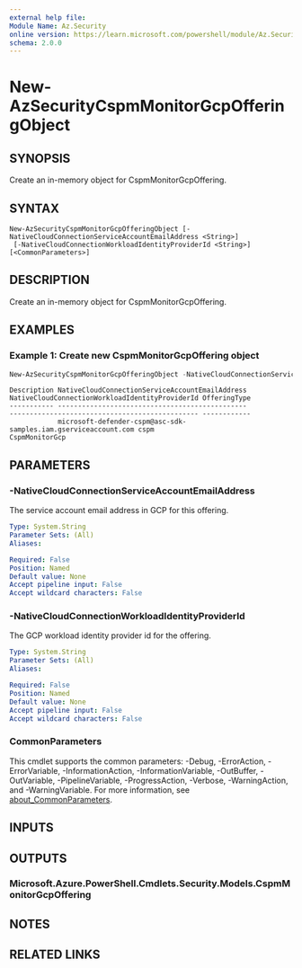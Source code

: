 ```yaml
---
external help file:
Module Name: Az.Security
online version: https://learn.microsoft.com/powershell/module/Az.Security/new-azsecuritycspmmonitorgcpofferingobject
schema: 2.0.0
---
```


# New-AzSecurityCspmMonitorGcpOfferingObject

## SYNOPSIS
Create an in-memory object for CspmMonitorGcpOffering.

## SYNTAX

```
New-AzSecurityCspmMonitorGcpOfferingObject [-NativeCloudConnectionServiceAccountEmailAddress <String>]
 [-NativeCloudConnectionWorkloadIdentityProviderId <String>] [<CommonParameters>]
```

## DESCRIPTION
Create an in-memory object for CspmMonitorGcpOffering.

## EXAMPLES

### Example 1: Create new CspmMonitorGcpOffering object
```powershell
New-AzSecurityCspmMonitorGcpOfferingObject -NativeCloudConnectionServiceAccountEmailAddress "microsoft-defender-cspm@asc-sdk-samples.iam.gserviceaccount.com" -NativeCloudConnectionWorkloadIdentityProviderId "cspm"
```

```output
Description NativeCloudConnectionServiceAccountEmailAddress                 NativeCloudConnectionWorkloadIdentityProviderId OfferingType
----------- -----------------------------------------------                 ----------------------------------------------- ------------
            microsoft-defender-cspm@asc-sdk-samples.iam.gserviceaccount.com cspm                                            CspmMonitorGcp
```



## PARAMETERS

### -NativeCloudConnectionServiceAccountEmailAddress
The service account email address in GCP for this offering.

```yaml
Type: System.String
Parameter Sets: (All)
Aliases:

Required: False
Position: Named
Default value: None
Accept pipeline input: False
Accept wildcard characters: False
```

### -NativeCloudConnectionWorkloadIdentityProviderId
The GCP workload identity provider id for the offering.

```yaml
Type: System.String
Parameter Sets: (All)
Aliases:

Required: False
Position: Named
Default value: None
Accept pipeline input: False
Accept wildcard characters: False
```

### CommonParameters
This cmdlet supports the common parameters: -Debug, -ErrorAction, -ErrorVariable, -InformationAction, -InformationVariable, -OutBuffer, -OutVariable, -PipelineVariable, -ProgressAction, -Verbose, -WarningAction, and -WarningVariable. For more information, see [about_CommonParameters](http://go.microsoft.com/fwlink/?LinkID=113216).

## INPUTS

## OUTPUTS

### Microsoft.Azure.PowerShell.Cmdlets.Security.Models.CspmMonitorGcpOffering

## NOTES

## RELATED LINKS
